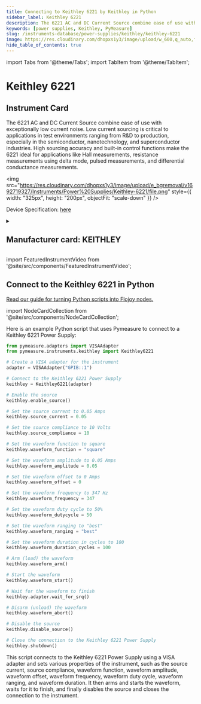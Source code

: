 ```yaml
---
title: Connecting to Keithley 6221 by Keithley in Python
sidebar_label: Keithley 6221
description: The 6221 AC and DC Current Source combine ease of use with exceptionally low current noise. Low current sourcing is critical to applications in test environments ranging from R&D to production, especially in the semiconductor, nanotechnology, and superconductor industries. High sourcing accuracy and built-in control functions make the 6221 ideal for applications like Hall measurements, resistance measurements using delta mode, pulsed measurements, and differential conductance measurements.
keywords: [power supplies, Keithley, PyMeasure]
slug: /instruments-database/power-supplies/keithley/keithley-6221
image: https://res.cloudinary.com/dhopxs1y3/image/upload/w_600,q_auto,f_auto/e_bgremoval/v1692719327/Instruments/Power%20Supplies/Keithley-6221/file.jpg
hide_table_of_contents: true
---
```


import Tabs from '@theme/Tabs';
import TabItem from '@theme/TabItem';

# Keithley 6221

## Instrument Card

<div className="flex">

<div>

The 6221 AC and DC Current Source combine ease of use with exceptionally low current noise. Low current sourcing is critical to applications in test environments ranging from R&D to production, especially in the semiconductor, nanotechnology, and superconductor industries. High sourcing accuracy and built-in control functions make the 6221 ideal for applications like Hall measurements, resistance measurements using delta mode, pulsed measurements, and differential conductance measurements.

</div>

<img src="https://res.cloudinary.com/dhopxs1y3/image/upload/e_bgremoval/v1692719327/Instruments/Power%20Supplies/Keithley-6221/file.png" style={{ width: "325px", height: "200px", objectFit: "scale-down" }} />

</div>

<div className="flex text-center">

<p>Device Specification: <a target="\_blank" href="https://download.tek.com/datasheet/6220-6221.pdf">here</a></p>

</div>

<details style={{ marginTop: "15px"}}>
<summary><h2>Manufacturer card: KEITHLEY</h2></summary>

<img src="https://res.cloudinary.com/dhopxs1y3/image/upload/v1692806202/Instruments/Vendor%20Logos/Keithley.png" style={{ width: "100%", height: "170px",objectFit: "scale-down" }} />

Keithley Instruments is a measurement and instrument company headquartered in Solon, Ohio, that develops, manufactures, markets, and sells data acquisition products, as well as complete systems for high-volume production and assembly testing.

<ul>
  <li>Headquarters: Cleveland, Ohio, United States</li>
  <li>Yearly Revenue (millions, USD): 110.6</li>
  <li>Vendor Website: <a href="https://www.tek.com/en">here</a></li>
</ul>
</details>

import FeaturedInstrumentVideo from '@site/src/components/FeaturedInstrumentVideo';

<FeaturedInstrumentVideo category='POWER_SUPPLIES' manufacturer='KEITHLEY'></FeaturedInstrumentVideo>


## Connect to the Keithley 6221 in Python

[Read our guide for turning Python scripts into Flojoy nodes.](https://docs.flojoy.ai/custom-nodes/creating-custom-node/)

import NodeCardCollection from '@site/src/components/NodeCardCollection';

<Tabs>

<TabItem value="Flojoy" label="Flojoy" className="flojoy-instrument-tabs">

<NodeCardCollection category='POWER_SUPPLIES' manufacturer='KEITHLEY'></NodeCardCollection>

</TabItem>
<TabItem value="PyMeasure" label="PyMeasure">

Here is an example Python script that uses Pymeasure to connect to a Keithley 6221 Power Supply:

```python
from pymeasure.adapters import VISAAdapter
from pymeasure.instruments.keithley import Keithley6221

# Create a VISA adapter for the instrument
adapter = VISAAdapter("GPIB::1")

# Connect to the Keithley 6221 Power Supply
keithley = Keithley6221(adapter)

# Enable the source
keithley.enable_source()

# Set the source current to 0.05 Amps
keithley.source_current = 0.05

# Set the source compliance to 10 Volts
keithley.source_compliance = 10

# Set the waveform function to square
keithley.waveform_function = "square"

# Set the waveform amplitude to 0.05 Amps
keithley.waveform_amplitude = 0.05

# Set the waveform offset to 0 Amps
keithley.waveform_offset = 0

# Set the waveform frequency to 347 Hz
keithley.waveform_frequency = 347

# Set the waveform duty cycle to 50%
keithley.waveform_dutycycle = 50

# Set the waveform ranging to "best"
keithley.waveform_ranging = "best"

# Set the waveform duration in cycles to 100
keithley.waveform_duration_cycles = 100

# Arm (load) the waveform
keithley.waveform_arm()

# Start the waveform
keithley.waveform_start()

# Wait for the waveform to finish
keithley.adapter.wait_for_srq()

# Disarm (unload) the waveform
keithley.waveform_abort()

# Disable the source
keithley.disable_source()

# Close the connection to the Keithley 6221 Power Supply
keithley.shutdown()
```

This script connects to the Keithley 6221 Power Supply using a VISA adapter and sets various properties of the instrument, such as the source current, source compliance, waveform function, waveform amplitude, waveform offset, waveform frequency, waveform duty cycle, waveform ranging, and waveform duration. It then arms and starts the waveform, waits for it to finish, and finally disables the source and closes the connection to the instrument.

</TabItem>
</Tabs>